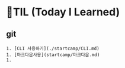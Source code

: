 # 🌱TIL (Today I Learned)

## git

	1. [CLI 사용하기](./startcamp/CLI.md)
	1. [마크다운사용](startcamp/마크다운.md)
	1. 

